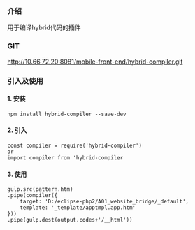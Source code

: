 ### 介绍
用于编译hybrid代码的插件

### GIT 
http://10.66.72.20:8081/mobile-front-end/hybrid-compiler.git

### 引入及使用

#### 1. 安装  
    npm install hybrid-compiler --save-dev
#### 2. 引入  
    const compiler = require('hybrid-compiler')
    or  
    import compiler from 'hybrid-compiler
#### 3. 使用  
    gulp.src(pattern.htm)
    .pipe(compiler({
        target: 'D:/eclipse-php2/A01_website_bridge/_default',
        template: '_template/apptmpl.app.htm'
    }))
    .pipe(gulp.dest(output.codes+'/__html'))